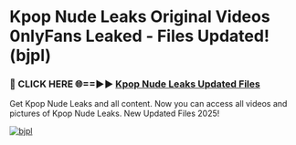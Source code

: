 # Kpop Nude Leaks Original Videos 0nlyFans Leaked - Files Updated! (bjpl)

<h3>🔴 CLICK HERE 🌐==►► <a href="https://tinyurl.com/yrmya6cz" rel="nofollow">Kpop Nude Leaks Updated Files</a></h3>

Get Kpop Nude Leaks and all content. Now you can access all videos and pictures of Kpop Nude Leaks. New Updated Files 2025!

[![bjpl](https://i.imgur.com/FMdXYCs.gif)](https://tinyurl.com/yrmya6cz)
